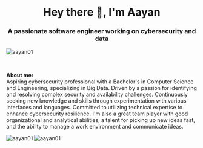 <h1 align="center">Hey there 👋, I'm Aayan</h1>
<h3 align="center">A passionate software engineer working on cybersecurity and data</h3>
<p align="left"> <img src="https://komarev.com/ghpvc/?username=aayan01&label=Profile%20views&color=0e75b6&style=flat" alt="aayan01" /> </p>
<br />

**About me:** <br>
Aspiring cybersecurity professional with a Bachelor's in Computer Science and Engineering, specializing in Big Data. Driven by a passion for identifying and resolving complex security and availability challenges. Continuously seeking new knowledge and skills through experimentation with various interfaces and languages. Committed to utilizing technical expertise to enhance cybersecurity resilience.
I'm also a great team player with good organizational and analytical abilities, a talent for picking up new ideas fast, and the ability to manage a work environment and communicate ideas.
<br/>
<p><img align="left" src="https://github-readme-stats.vercel.app/api/top-langs?username=aayan01&show_icons=true&theme=dark&locale=en&layout=compact" alt="aayan01" /></p>
<p><img align="left" src="https://github-readme-stats.vercel.app/api?username=aayan01&show_icons=true&theme=dark&locale=en" alt="aayan01" /></p>
